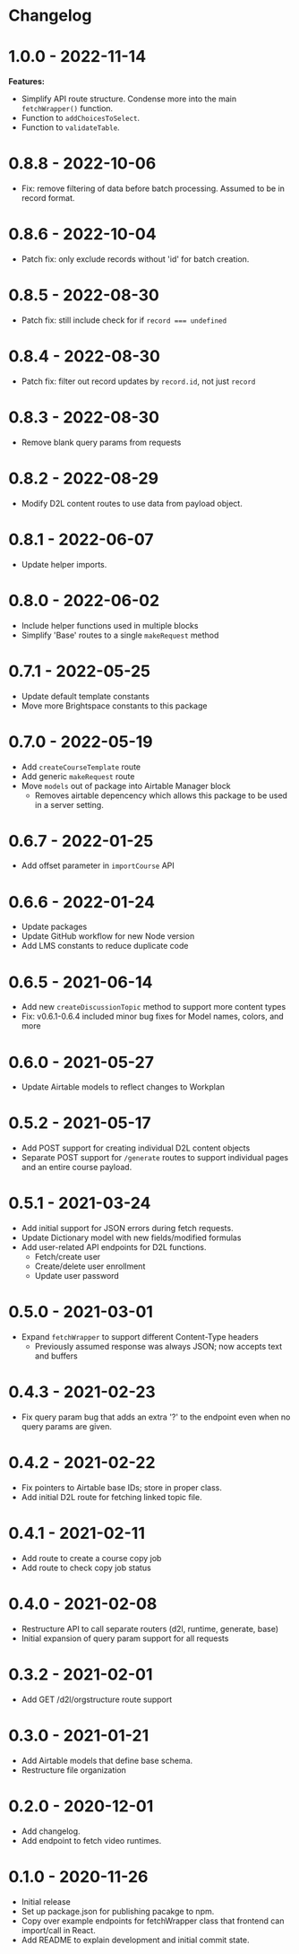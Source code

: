 # Changelog

# 1.0.0 - 2022-11-14

__Features:__

* Simplify API route structure. Condense more into the main `fetchWrapper()` function.
* Function to `addChoicesToSelect`.
* Function to `validateTable`.

# 0.8.8 - 2022-10-06
* Fix: remove filtering of data before batch processing. Assumed to be in record
format.

# 0.8.6 - 2022-10-04
* Patch fix: only exclude records without 'id' for batch creation.

# 0.8.5 - 2022-08-30
* Patch fix: still include check for if `record === undefined`

# 0.8.4 - 2022-08-30
* Patch fix: filter out record updates by `record.id`, not just `record`

# 0.8.3 - 2022-08-30
* Remove blank query params from requests

# 0.8.2 - 2022-08-29
* Modify D2L content routes to use data from payload object.

# 0.8.1 - 2022-06-07
* Update helper imports.

# 0.8.0 - 2022-06-02
* Include helper functions used in multiple blocks
* Simplify 'Base' routes to a single `makeRequest` method

# 0.7.1 - 2022-05-25
* Update default template constants
* Move more Brightspace constants to this package

# 0.7.0 - 2022-05-19
* Add `createCourseTemplate` route
* Add generic `makeRequest` route
* Move `models` out of package into Airtable Manager block
  * Removes airtable depencency which allows this package to be used in a
  server setting.

# 0.6.7 - 2022-01-25
* Add offset parameter in `importCourse` API

# 0.6.6 - 2022-01-24
* Update packages
* Update GitHub workflow for new Node version
* Add LMS constants to reduce duplicate code

# 0.6.5 - 2021-06-14
* Add new `createDiscussionTopic` method to support more content types
* Fix: v0.6.1-0.6.4 included minor bug fixes for Model names, colors, and more

# 0.6.0 - 2021-05-27
* Update Airtable models to reflect changes to Workplan

# 0.5.2 - 2021-05-17
* Add POST support for creating individual D2L content objects
* Separate POST support for `/generate` routes to support individual pages
  and an entire course payload.

# 0.5.1 - 2021-03-24
* Add initial support for JSON errors during fetch requests.
* Update Dictionary model with new fields/modified formulas
* Add user-related API endpoints for D2L functions.
  * Fetch/create user
  * Create/delete user enrollment
  * Update user password

# 0.5.0 - 2021-03-01
* Expand `fetchWrapper` to support different Content-Type headers
  * Previously assumed response was always JSON; now accepts text and buffers

# 0.4.3 - 2021-02-23
* Fix query param bug that adds an extra '?' to the endpoint even when no query
params are given.

# 0.4.2 - 2021-02-22
* Fix pointers to Airtable base IDs; store in proper class.
* Add initial D2L route for fetching linked topic file.

# 0.4.1 - 2021-02-11
* Add route to create a course copy job
* Add route to check copy job status

# 0.4.0 - 2021-02-08
* Restructure API to call separate routers (d2l, runtime, generate, base)
* Initial expansion of query param support for all requests

# 0.3.2 - 2021-02-01
* Add GET /d2l/orgstructure route support

# 0.3.0 - 2021-01-21
* Add Airtable models that define base schema.
* Restructure file organization

# 0.2.0 - 2020-12-01
* Add changelog.
* Add endpoint to fetch video runtimes.

# 0.1.0 - 2020-11-26
* Initial release
* Set up package.json for publishing pacakge to npm.
* Copy over example endpoints for fetchWrapper class that frontend can
  import/call in React.
* Add README to explain development and initial commit state.
